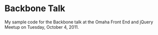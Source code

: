 Backbone Talk
===============


My sample code for the Backbone talk at the Omaha Front End and jQuery Meetup on Tuesday, October 4, 2011.